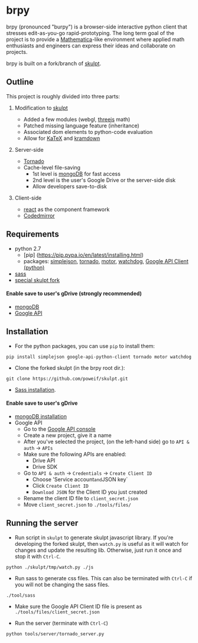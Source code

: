 # brpy #
brpy (pronounced "burpy") is a browser-side interactive python client that stresses edit-as-you-go rapid-prototyping. The long term goal of the project is to provide a [Mathematica](http://www.wolfram.com/mathematica/)-like environment where applied math enthusiasts and engineers can express their ideas and collaborate on projects.

brpy is built on a fork/branch of [skulpt](https://github.com/skulpt/skulpt).

## Outline ##
This project is roughly divided into three parts:

1. Modification to [skulpt](http://www.skulpt.org/)
   - Added a few modules (webgl, [threejs](http://threejs.org/) math)
   - Patched missing language feature (inheritance)
   - Associated dom elements to python-code evaluation
   - Allow for [KaTeX](https://github.com/Khan/KaTeX) and [kramdown](http://kramdown.gettalong.org/)

2. Server-side
   - [Tornado](http://www.tornadoweb.org/en/stable/)
   - Cache-level file-saving
     - 1st level is [mongoDB](http://www.mongodb.org) for fast access
     - 2nd level is the user's Google Drive or the server-side disk
     - Allow developers save-to-disk

3. Client-side
   - [react](http://reactjs.org/) as the component framework
   - [Codedmirror](https://codemirror.net/)

## Requirements ##
- python 2.7
  - [pip] (https://pip.pypa.io/en/latest/installing.html)
  - packages:
    [simplejson](https://pypi.python.org/pypi/simplejson),
    [tornado](https://pypi.python.org/pypi/tornado),
    [motor](https://motor.readthedocs.org/en/stable/installation.html),
    [watchdog](http://pythonhosted.org/watchdog/installation.html),
    [Google API Client (python)](https://developers.google.com/api-client-library/python/start/installation)
- [sass](http://www.sass-lang.com)
- [special skulpt fork](https://github.com/poweif/skulpt)

#### Enable save to user's gDrive (strongly recommended) ####
- [mongoDB](http://www.mongodb.org)
- [Google API](https://console.developers.google.com/)

## Installation ##
- For the python packages, you can use `pip` to install them:
```
pip install simplejson google-api-python-client tornado motor watchdog
```
- Clone the forked skulpt (in the brpy root dir.):
```
git clone https://github.com/poweif/skulpt.git
```
- [Sass installation](http://www.sass-lang.com/install).

#### Enable save to user's gDrive ####
- [mongoDB installation](http://docs.mongodb.org/manual/installation/)
- Google API
  - Go to the [Google API console](https://console.developers.google.com/project)
  - Create a new project, give it a name
  - After you've selected the project, (on the left-hand side) go to `API & auth` -> `APIs`
  - Make sure the following APIs are enabled:
    - Drive API
    - Drive SDK
  - Go to `API & auth` -> `Credentials` -> `Create Client ID`
    - Choose 'Service account` and `JSON key`
    - Click `Create Client ID`
    - `Download JSON` for the Client ID you just created
  - Rename the client ID file to `client_secret.json`
  - Move `client_secret.json` to `./tools/files/`

## Running the server ##
- Run script in `skulpt` to generate skulpt javascript library. If you're developing the forked skulpt, then `watch.py` is useful as it will watch for changes and update the resulting lib. Otherwise, just run it once and stop it with `Ctrl-C`.
```
python ./skulpt/tmp/watch.py ./js
```
- Run sass to generate css files. This can also be terminated with `Ctrl-C` if you will not be changing the sass files.
```
./tool/sass
```

- Make sure the Google API Client ID file is present as `./tools/files/client_secret.json`

- Run the server (terminate with `Ctrl-C`)
```
python tools/server/tornado_server.py
```
